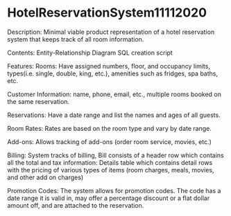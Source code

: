 # HotelReservationSystem11112020
Description: Minimal viable product representation of a hotel reservation system that keeps track of all room information.

Contents:
Entity-Relationship Diagram SQL creation script

Features: Rooms: Have assigned numbers, floor, and occupancy limits, types(i.e. single, double, king, etc.), amenities such as fridges, spa baths, etc.

Customer Information: name, phone, email, etc., multiple rooms booked on the same reservation.

Reservations: Have a date range and list the names and ages of all guests.

Room Rates: Rates are based on the room type and vary by date range.

Add-ons: Allows tracking of add-ons (order room service, movies, etc.)

Billing: System tracks of billing, Bill consists of a header row which contains all the total and tax information: Details table which contains detail rows with the pricing of various types of items (room charges, meals, movies, and other add on charges)

Promotion Codes: The system allows for promotion codes. The code has a date range it is valid in, may offer a percentage discount or a flat dollar amount off, and are attached to the reservation.
